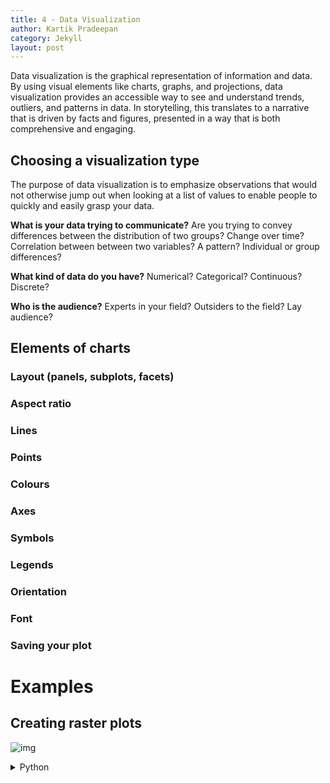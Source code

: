 ```yaml
---
title: 4 - Data Visualization
author: Kartik Pradeepan
category: Jekyll
layout: post
---
```


Data visualization is the graphical representation of information and data. By using visual elements like charts, graphs, and projections, data visualization provides an accessible way to see and understand trends, outliers, and patterns in data. In storytelling, this translates to a narrative that is driven by facts and figures, presented in a way that is both comprehensive and engaging.


## Choosing a visualization type
The purpose of data visualization is to emphasize observations that would not otherwise jump out when looking at a list of values to enable people to quickly and easily grasp your data.

**What is your data trying to communicate?**
Are you trying to convey differences between the distribution of two groups? Change over time? Correlation between between two variables? A pattern? Individual or group differences?

**What kind of data do you have?** Numerical? Categorical? Continuous? Discrete?

**Who is the audience?** Experts in your field? Outsiders to the field? Lay audience?


## Elements of charts

### Layout (panels, subplots, facets)

### Aspect ratio

### Lines

### Points

### Colours

### Axes

### Symbols

### Legends

### Orientation

### Font

### Saving your plot
    

# Examples
## Creating raster plots
![img](../../../_posts/img/raster.png)
<details>
<summary>Python</summary>
{% highlight python %}
plt.figure(figsize=(10,5))
plt.rcParams.update({'font.size': 12})
plt.rc('axes', linewidth=1)
plt.eventplot(raster, color='black', linelengths=0.5, linewidths=0.75, alpha=0.35);
plt.xlim(150, 200)
plt.ylabel("Channels")
plt.xlabel("Time (s)")
{% endhighlight %}
</details>